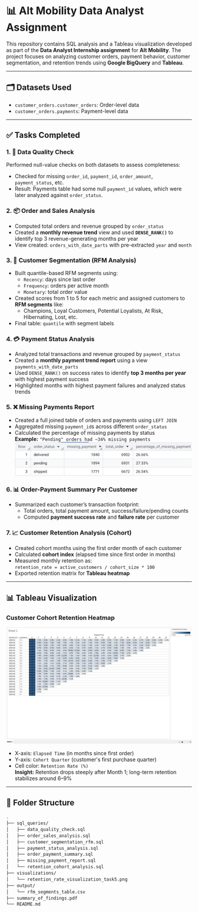# 📊 Alt Mobility Data Analyst Assignment

This repository contains SQL analysis and a Tableau visualization developed as part of the **Data Analyst Internship assignment** for **Alt Mobility**. The project focuses on analyzing customer orders, payment behavior, customer segmentation, and retention trends using **Google BigQuery** and **Tableau**.

---

## 🗂️ Datasets Used

- `customer_orders.customer_orders`: Order-level data
- `customer_orders.payments`: Payment-level data

---

## ✅ Tasks Completed

### 1. 🧹 Data Quality Check

Performed null-value checks on both datasets to assess completeness:
- Checked for missing `order_id`, `payment_id`, `order_amount`, `payment_status`, etc.
- Result: Payments table had some null `payment_id` values, which were later analyzed against `order_status`.

### 2. 📦 Order and Sales Analysis

- Computed total orders and revenue grouped by `order_status`
- Created a **monthly revenue trend** view and used **`DENSE_RANK()`** to identify top 3 revenue-generating months per year
- View created: `orders_with_date_parts` with pre-extracted `year` and `month`

### 3. 🧮 Customer Segmentation (RFM Analysis)

- Built quantile-based RFM segments using:
  - `Recency`: days since last order
  - `Frequency`: orders per active month
  - `Monetary`: total order value
- Created scores from 1 to 5 for each metric and assigned customers to **RFM segments** like:
  - Champions, Loyal Customers, Potential Loyalists, At Risk, Hibernating, Lost, etc.
- Final table: `quantile` with segment labels

### 4. 💳 Payment Status Analysis

- Analyzed total transactions and revenue grouped by `payment_status`
- Created a **monthly payment trend report** using a view `payments_with_date_parts`
- Used `DENSE_RANK()` on success rates to identify **top 3 months per year** with highest payment success
- Highlighted months with highest payment failures and analyzed status trends

### 5. ❌ Missing Payments Report

- Created a full joined table of orders and payments using `LEFT JOIN`
- Aggregated missing `payment_id`s across different `order_status`
- Calculated the percentage of missing payments by status  
  **Example:** `"Pending" orders had ~34% missing payments`
  ![Distribution of Missing Payments](percentage_of_missing_payments.png)

### 6. 📊 Order-Payment Summary Per Customer

- Summarized each customer’s transaction footprint:
  - Total orders, total payment amount, success/failure/pending counts
  - Computed **payment success rate** and **failure rate** per customer

### 7. 📈 Customer Retention Analysis (Cohort)

- Created cohort months using the first order month of each customer
- Calculated **cohort index** (elapsed time since first order in months)
- Measured monthly retention as:  
  `retention_rate = active_customers / cohort_size * 100`
- Exported retention matrix for **Tableau heatmap**

---

## 📊 Tableau Visualization

### **Customer Cohort Retention Heatmap**

![Customer Retention Heatmap](retention_rate_visualization_task5.png)

- X-axis: `Elapsed Time` (in months since first order)
- Y-axis: `Cohort Quarter` (customer's first purchase quarter)
- Cell color: `Retention Rate (%)`  
  **Insight:** Retention drops steeply after Month 1; long-term retention stabilizes around 6–9%

---

## 📁 Folder Structure

```bash
.
├── sql_queries/
│   ├── data_quality_check.sql
│   ├── order_sales_analysis.sql
│   ├── customer_segmentation_rfm.sql
│   ├── payment_status_analysis.sql
│   ├── order_payment_summary.sql
│   ├── missing_payment_report.sql
│   └── retention_cohort_analysis.sql
├── visualizations/
│   └── retention_rate_visualization_task5.png
├── output/
│   └── rfm_segments_table.csv
├── summary_of_findings.pdf
└── README.md
